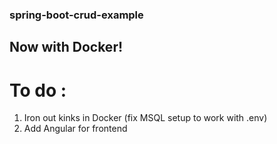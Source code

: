 ### spring-boot-crud-example

## Now with Docker! 

# To do :
1. Iron out kinks in Docker (fix MSQL setup to work with .env)
2. Add Angular for frontend